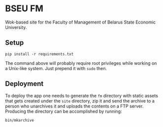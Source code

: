 # BSEU FM

Wok-based site for the Faculty of Management of Belarus State Economic University.

## Setup

    pip install -r requirements.txt

The command above will probably require root privileges while working on a
Unix-like system. Just prepend it with `sudo` then.

## Deployment

To deploy the app one needs to generate the `fm` directory with static assets
that gets created under the `site` directory, zip it and send the archive to
a person who unarchives it and uploads the contents on a FTP server.
Producing the directory can be accomplished by running:

    bin/mkarchive
